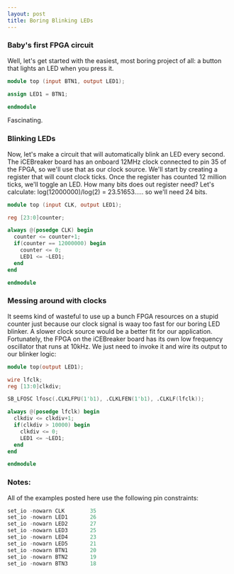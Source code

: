 ```yaml
---
layout: post
title: Boring Blinking LEDs
---
```

### Baby's first FPGA circuit

Well, let's get started with the easiest, most boring project of all: a button that lights an LED when you press it.

```verilog
module top (input BTN1, output LED1);

assign LED1 = BTN1;

endmodule
```
Fascinating.

### Blinking LEDs

Now, let's make a circuit that will automatically blink an LED every second. The iCEBreaker board has an onboard 12MHz clock connected to pin 35 of the FPGA, so we'll use that as our clock source. We'll start by creating a register that will count clock ticks. Once the register has counted 12 million ticks, we'll toggle an LED. How many bits does out register need? Let's calculate: log(12000000)/log(2) = 23.51653..... so we'll need 24 bits.

```verilog
module top (input CLK, output LED1);

reg [23:0]counter;            

always @(posedge CLK) begin
  counter <= counter+1;
  if(counter == 12000000) begin
    counter <= 0;
    LED1 <= ~LED1;
  end
end

endmodule
```

### Messing around with clocks

It seems kind of wasteful to use up a bunch FPGA resources on a stupid counter just because our clock signal is waay too fast for our boring LED blinker. A slower clock source would be a better fit for our application. Fortunately, the FPGA on the iCEBreaker board has its own low frequency oscillator that runs at 10kHz. We just need to invoke it and wire its output to our blinker logic:

```verilog
module top(output LED1);

wire lfclk;
reg [13:0]clkdiv;

SB_LFOSC lfosc(.CLKLFPU(1'b1), .CLKLFEN(1'b1), .CLKLF(lfclk));

always @(posedge lfclk) begin
  clkdiv <= clkdiv+1;
  if(clkdiv > 10000) begin
    clkdiv <= 0;
    LED1 <= ~LED1;
  end
end

endmodule

```

### Notes:

All of the examples posted here use the following pin constraints:

```verilog
set_io -nowarn CLK        35
set_io -nowarn LED1       26
set_io -nowarn LED2       27
set_io -nowarn LED3       25
set_io -nowarn LED4       23
set_io -nowarn LED5       21
set_io -nowarn BTN1       20
set_io -nowarn BTN2       19
set_io -nowarn BTN3       18
```


